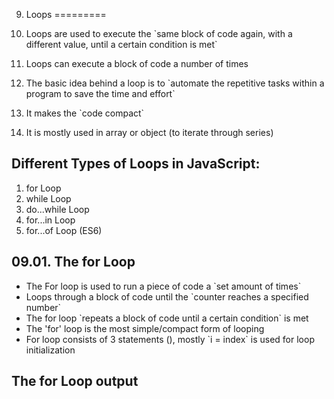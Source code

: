 09. Loops
=========

1.  Loops are used to execute the \`same block of code again, with a different value, until a certain condition is met\`
2.  Loops can execute a block of code a number of times
3.  The basic idea behind a loop is to \`automate the repetitive tasks within a program to save the time and effort\`
4.  It makes the \`code compact\`
5.  It is mostly used in array or object (to iterate through series)

Different Types of Loops in JavaScript:
---------------------------------------

1.  for Loop
2.  while Loop
3.  do...while Loop
4.  for...in Loop
5.  for...of Loop (ES6)

09.01. The for Loop
-------------------

-   The For loop is used to run a piece of code a \`set amount of times\`
-   Loops through a block of code until the \`counter reaches a specified number\`
-   The for loop \`repeats a block of code until a certain condition\` is met
-   The 'for' loop is the most simple/compact form of looping
-   For loop consists of 3 statements (), mostly \`i = index\` is used for loop initialization

The for Loop output
-------------------
